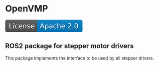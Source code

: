 # OpenVMP

[![License](license.svg)](LICENSE.txt)

## ROS2 package for stepper motor drivers

This package implements the interface to be used by all stepper drivers.
